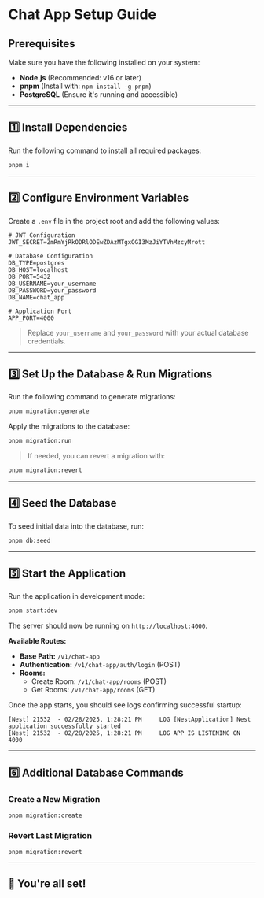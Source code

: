 # Chat App Setup Guide

## Prerequisites

Make sure you have the following installed on your system:

- **Node.js** (Recommended: v16 or later)
- **pnpm** (Install with: `npm install -g pnpm`)
- **PostgreSQL** (Ensure it's running and accessible)

---

## 1️⃣ Install Dependencies

Run the following command to install all required packages:

```bash
pnpm i
```

---

## 2️⃣ Configure Environment Variables

Create a `.env` file in the project root and add the following values:

```env
# JWT Configuration
JWT_SECRET=ZmRmYjRkODRlODEwZDAzMTgxOGI3MzJiYTVhMzcyMrott

# Database Configuration
DB_TYPE=postgres
DB_HOST=localhost
DB_PORT=5432
DB_USERNAME=your_username
DB_PASSWORD=your_password
DB_NAME=chat_app

# Application Port
APP_PORT=4000
```

> Replace `your_username` and `your_password` with your actual database credentials.

---

## 3️⃣ Set Up the Database & Run Migrations

Run the following command to generate migrations:

```bash
pnpm migration:generate
```

Apply the migrations to the database:

```bash
pnpm migration:run
```

> If needed, you can revert a migration with:

```bash
pnpm migration:revert
```

---

## 4️⃣ Seed the Database

To seed initial data into the database, run:

```bash
pnpm db:seed
```

---

## 5️⃣ Start the Application

Run the application in development mode:

```bash
pnpm start:dev
```

The server should now be running on `http://localhost:4000`.

**Available Routes:**

- **Base Path:** `/v1/chat-app`
- **Authentication:** `/v1/chat-app/auth/login` (POST)
- **Rooms:**
  - Create Room: `/v1/chat-app/rooms` (POST)
  - Get Rooms: `/v1/chat-app/rooms` (GET)

Once the app starts, you should see logs confirming successful startup:

```
[Nest] 21532  - 02/28/2025, 1:28:21 PM     LOG [NestApplication] Nest application successfully started
[Nest] 21532  - 02/28/2025, 1:28:21 PM     LOG APP IS LISTENING ON 4000
```

---

## 6️⃣ Additional Database Commands

### Create a New Migration

```bash
pnpm migration:create
```

### Revert Last Migration

```bash
pnpm migration:revert
```

---

## 🚀 You're all set!
